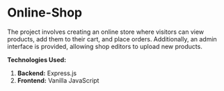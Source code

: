 # Online-Shop
The project involves creating an online store where visitors can view products, add them to their cart, and place orders. Additionally, an admin interface is provided, allowing shop editors to upload new products.

**Technologies Used:**
1. **Backend:** Express.js
2. **Frontend:** Vanilla JavaScript
